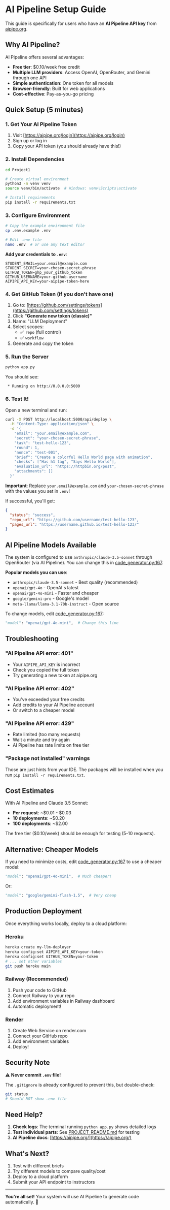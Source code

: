 # AI Pipeline Setup Guide

This guide is specifically for users who have an **AI Pipeline API key** from [aipipe.org](https://aipipe.org).

## Why AI Pipeline?

AI Pipeline offers several advantages:
- **Free tier**: $0.10/week free credit
- **Multiple LLM providers**: Access OpenAI, OpenRouter, and Gemini through one API
- **Simple authentication**: One token for all models
- **Browser-friendly**: Built for web applications
- **Cost-effective**: Pay-as-you-go pricing

## Quick Setup (5 minutes)

### 1. Get Your AI Pipeline Token

1. Visit [https://aipipe.org/login](https://aipipe.org/login)
2. Sign up or log in
3. Copy your API token (you should already have this!)

### 2. Install Dependencies

```bash
cd Project1

# Create virtual environment
python3 -m venv venv
source venv/bin/activate  # Windows: venv\Scripts\activate

# Install requirements
pip install -r requirements.txt
```

### 3. Configure Environment

```bash
# Copy the example environment file
cp .env.example .env

# Edit .env file
nano .env  # or use any text editor
```

**Add your credentials to `.env`**:
```env
STUDENT_EMAIL=your.email@example.com
STUDENT_SECRET=your-chosen-secret-phrase
GITHUB_TOKEN=ghp_your_github_token
GITHUB_USERNAME=your-github-username
AIPIPE_API_KEY=your-aipipe-token-here
```

### 4. Get GitHub Token (if you don't have one)

1. Go to: [https://github.com/settings/tokens](https://github.com/settings/tokens)
2. Click **"Generate new token (classic)"**
3. Name: "LLM Deployment"
4. Select scopes:
   - ✅ `repo` (full control)
   - ✅ `workflow`
5. Generate and copy the token

### 5. Run the Server

```bash
python app.py
```

You should see:
```
 * Running on http://0.0.0.0:5000
```

### 6. Test It!

Open a new terminal and run:

```bash
curl -X POST http://localhost:5000/api/deploy \
  -H "Content-Type: application/json" \
  -d '{
    "email": "your.email@example.com",
    "secret": "your-chosen-secret-phrase",
    "task": "test-hello-123",
    "round": 1,
    "nonce": "test-001",
    "brief": "Create a colorful Hello World page with animation",
    "checks": ["Has h1 tag", "Says Hello World"],
    "evaluation_url": "https://httpbin.org/post",
    "attachments": []
  }'
```

**Important**: Replace `your.email@example.com` and `your-chosen-secret-phrase` with the values you set in `.env`!

If successful, you'll get:
```json
{
  "status": "success",
  "repo_url": "https://github.com/username/test-hello-123",
  "pages_url": "https://username.github.io/test-hello-123/"
}
```

## AI Pipeline Models Available

The system is configured to use `anthropic/claude-3.5-sonnet` through OpenRouter (via AI Pipeline). You can change this in [code_generator.py:167](code_generator.py#L167).

**Popular models you can use**:
- `anthropic/claude-3.5-sonnet` - Best quality (recommended)
- `openai/gpt-4o` - OpenAI's latest
- `openai/gpt-4o-mini` - Faster and cheaper
- `google/gemini-pro` - Google's model
- `meta-llama/llama-3.1-70b-instruct` - Open source

To change models, edit [code_generator.py:167](code_generator.py#L167):
```python
"model": "openai/gpt-4o-mini",  # Change this line
```

## Troubleshooting

### "AI Pipeline API error: 401"
- Your `AIPIPE_API_KEY` is incorrect
- Check you copied the full token
- Try generating a new token at aipipe.org

### "AI Pipeline API error: 402"
- You've exceeded your free credits
- Add credits to your AI Pipeline account
- Or switch to a cheaper model

### "AI Pipeline API error: 429"
- Rate limited (too many requests)
- Wait a minute and try again
- AI Pipeline has rate limits on free tier

### "Package not installed" warnings
Those are just hints from your IDE. The packages will be installed when you run `pip install -r requirements.txt`.

## Cost Estimates

With AI Pipeline and Claude 3.5 Sonnet:
- **Per request**: ~$0.01 - $0.03
- **10 deployments**: ~$0.20
- **100 deployments**: ~$2.00

The free tier ($0.10/week) should be enough for testing (5-10 requests).

## Alternative: Cheaper Models

If you need to minimize costs, edit [code_generator.py:167](code_generator.py#L167) to use a cheaper model:

```python
"model": "openai/gpt-4o-mini",  # Much cheaper!
```

Or:
```python
"model": "google/gemini-flash-1.5",  # Very cheap
```

## Production Deployment

Once everything works locally, deploy to a cloud platform:

### Heroku
```bash
heroku create my-llm-deployer
heroku config:set AIPIPE_API_KEY=your-token
heroku config:set GITHUB_TOKEN=your-token
# ... set other variables
git push heroku main
```

### Railway (Recommended)
1. Push your code to GitHub
2. Connect Railway to your repo
3. Add environment variables in Railway dashboard
4. Automatic deployment!

### Render
1. Create Web Service on render.com
2. Connect your GitHub repo
3. Add environment variables
4. Deploy!

## Security Note

⚠️ **Never commit `.env` file!**

The `.gitignore` is already configured to prevent this, but double-check:
```bash
git status
# Should NOT show .env file
```

## Need Help?

1. **Check logs**: The terminal running `python app.py` shows detailed logs
2. **Test individual parts**: See [PROJECT_README.md](PROJECT_README.md) for testing
3. **AI Pipeline docs**: [https://aipipe.org/](https://aipipe.org/)

## What's Next?

1. Test with different briefs
2. Try different models to compare quality/cost
3. Deploy to a cloud platform
4. Submit your API endpoint to instructors

---

**You're all set!** Your system will use AI Pipeline to generate code automatically. 🚀
